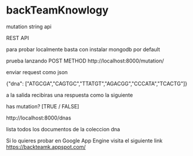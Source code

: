 # backTeamKnowlogy
mutation string api

REST API
 
para probar localmente basta con instalar mongodb por default

prueba lanzando POST METHOD
http://localhost:8000/mutation/

enviar request como json

{"dna": ["ATGCGA","CAGTGC","TTATGT","AGACGG","CCCATA","TCACTG"]}

a la salida recibiras una respuesta como la siguiente 

has mutation? [TRUE / FALSE]

http://localhost:8000/dnas

lista todos los documentos de la coleccion dna

Si lo quieres probar en Google App Engine 
visita el siguiente link
https://backteamk.appspot.com/




